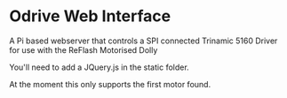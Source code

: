 # Odrive Web Interface

A Pi based webserver that controls a SPI connected Trinamic 5160 Driver for use with the ReFlash Motorised Dolly

You'll need to add a JQuery.js in the static folder.

At the moment this only supports the first motor found.



   
